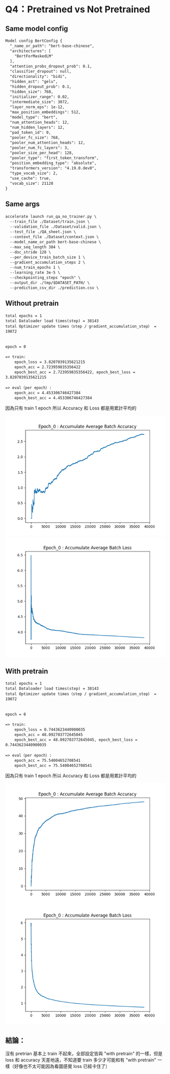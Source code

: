 # Q4：Pretrained vs Not Pretrained 

## Same model config

```
Model config BertConfig {
  "_name_or_path": "bert-base-chinese",
  "architectures": [
    "BertForMaskedLM"
  ],
  "attention_probs_dropout_prob": 0.1,
  "classifier_dropout": null,
  "directionality": "bidi",
  "hidden_act": "gelu",
  "hidden_dropout_prob": 0.1,
  "hidden_size": 768,
  "initializer_range": 0.02,
  "intermediate_size": 3072,
  "layer_norm_eps": 1e-12,
  "max_position_embeddings": 512,
  "model_type": "bert",
  "num_attention_heads": 12,
  "num_hidden_layers": 12,
  "pad_token_id": 0,
  "pooler_fc_size": 768,
  "pooler_num_attention_heads": 12,
  "pooler_num_fc_layers": 3,
  "pooler_size_per_head": 128,
  "pooler_type": "first_token_transform",
  "position_embedding_type": "absolute",
  "transformers_version": "4.19.0.dev0",
  "type_vocab_size": 2,
  "use_cache": true,
  "vocab_size": 21128
}
```

## Same args
```
accelerate launch run_qa_no_trainer.py \
  --train_file ./Dataset/train.json \
  --validation_file ./Dataset/valid.json \
  --test_file ./QA_sheet.json \
  --context_file ./Dataset/context.json \
  --model_name_or_path bert-base-chinese \
  --max_seq_length 384 \
  --doc_stride 128 \
  --per_device_train_batch_size 1 \
  --gradient_accumulation_steps 2 \
  --num_train_epochs 1 \
  --learning_rate 3e-5 \
  --checkpointing_steps "epoch" \
  --output_dir ./tmp/$DATASET_PATH/ \
  --prediction_csv_dir ./prediction.csv \
```

## Without pretrain

```
total epochs = 1 
total Dataloader load times(step) = 38143
total Optimizer update times（step / gradient_accumulation_step） = 19072


epoch = 0

=> train:
    epoch_loss = 3.8207039135621215
    epoch_acc = 2.723959835356422
    epoch_best_acc = 2.723959835356422, epoch_best_loss = 3.8207039135621215 

=> eval（per epoch）:
    epoch_acc = 4.453306746427384
    epoch_best_acc = 4.453306746427384
```
因為只有 train 1 epoch 所以 Accuracy 和 Loss 都是用累計平均的

![Accuracy](./no_pretrain/no_pretrain_cum_avg_batch_acc.png)
![Loss](./no_pretrain/no_pretrain_cum_avg_batch_loss.png)

## With pretrain

```
total epochs = 1 
total Dataloader load times(step) = 38143
total Optimizer update times（step / gradient_accumulation_step） = 19072


epoch = 0

=> train:
    epoch_loss = 0.7443623440900035
    epoch_acc = 48.092703772645045
    epoch_best_acc = 48.092703772645045, epoch_best_loss = 0.7443623440900035 

=> eval（per epoch）:
    epoch_acc = 75.54004652708541
    epoch_best_acc = 75.54004652708541
```
因為只有 train 1 epoch 所以 Accuracy 和 Loss 都是用累計平均的

![Accuracy](./pretrain/with_pretrain_cum_avg_batch_acc.png)
![Loss](./pretrain/with_pretrain_cum_avg_batch_loss.png)


## 結論：

沒有 pretrian 基本上 train 不起來，全部設定皆與 "with pretrain" 的一樣，但是 loss 和 accuracy 天差地遠，不知道要 train 多少才可能和有 "with pretrain" 一樣（好像也不太可能因為看圖感覺 loss 已經卡住了）